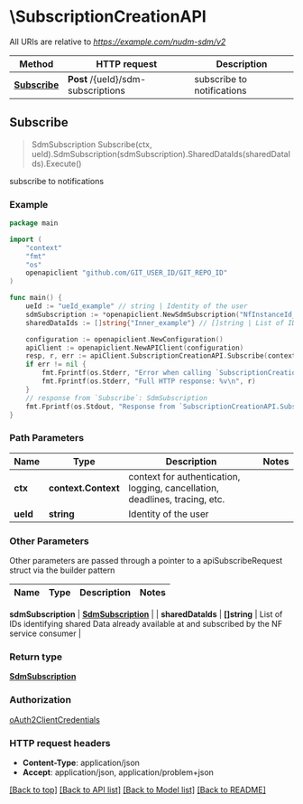 # \SubscriptionCreationAPI

All URIs are relative to *https://example.com/nudm-sdm/v2*

Method | HTTP request | Description
------------- | ------------- | -------------
[**Subscribe**](SubscriptionCreationAPI.md#Subscribe) | **Post** /{ueId}/sdm-subscriptions | subscribe to notifications



## Subscribe

> SdmSubscription Subscribe(ctx, ueId).SdmSubscription(sdmSubscription).SharedDataIds(sharedDataIds).Execute()

subscribe to notifications

### Example

```go
package main

import (
    "context"
    "fmt"
    "os"
    openapiclient "github.com/GIT_USER_ID/GIT_REPO_ID"
)

func main() {
    ueId := "ueId_example" // string | Identity of the user
    sdmSubscription := *openapiclient.NewSdmSubscription("NfInstanceId_example", "CallbackReference_example", []string{"MonitoredResourceUris_example"}) // SdmSubscription | 
    sharedDataIds := []string{"Inner_example"} // []string | List of IDs identifying shared Data already available at and subscribed by the NF service consumer  (optional)

    configuration := openapiclient.NewConfiguration()
    apiClient := openapiclient.NewAPIClient(configuration)
    resp, r, err := apiClient.SubscriptionCreationAPI.Subscribe(context.Background(), ueId).SdmSubscription(sdmSubscription).SharedDataIds(sharedDataIds).Execute()
    if err != nil {
        fmt.Fprintf(os.Stderr, "Error when calling `SubscriptionCreationAPI.Subscribe``: %v\n", err)
        fmt.Fprintf(os.Stderr, "Full HTTP response: %v\n", r)
    }
    // response from `Subscribe`: SdmSubscription
    fmt.Fprintf(os.Stdout, "Response from `SubscriptionCreationAPI.Subscribe`: %v\n", resp)
}
```

### Path Parameters


Name | Type | Description  | Notes
------------- | ------------- | ------------- | -------------
**ctx** | **context.Context** | context for authentication, logging, cancellation, deadlines, tracing, etc.
**ueId** | **string** | Identity of the user | 

### Other Parameters

Other parameters are passed through a pointer to a apiSubscribeRequest struct via the builder pattern


Name | Type | Description  | Notes
------------- | ------------- | ------------- | -------------

 **sdmSubscription** | [**SdmSubscription**](SdmSubscription.md) |  | 
 **sharedDataIds** | **[]string** | List of IDs identifying shared Data already available at and subscribed by the NF service consumer  | 

### Return type

[**SdmSubscription**](SdmSubscription.md)

### Authorization

[oAuth2ClientCredentials](../README.md#oAuth2ClientCredentials)

### HTTP request headers

- **Content-Type**: application/json
- **Accept**: application/json, application/problem+json

[[Back to top]](#) [[Back to API list]](../README.md#documentation-for-api-endpoints)
[[Back to Model list]](../README.md#documentation-for-models)
[[Back to README]](../README.md)

